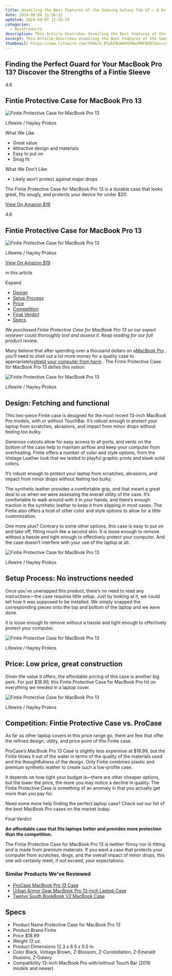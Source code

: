 ```yaml
---
title: Unveiling the Best Features of the Samsung Galaxy Tab S7 – A Detailed Perspective for Android Lovers
date: 2024-08-04 11:36:12
updated: 2024-08-07 11:35:39
categories:
  - BestProducts
description: This Article Describes Unveiling the Best Features of the Samsung Galaxy Tab S7 – A Detailed Perspective for Android Lovers
excerpt: This Article Describes Unveiling the Best Features of the Samsung Galaxy Tab S7 – A Detailed Perspective for Android Lovers
thumbnail: https://www.lifewire.com/thmb/U_0TpkFBuWmEHJWwxM0F8OQlAUc=/400x300/filters:no_upscale():max_bytes(150000):strip_icc():format(webp)/_Samsung_Tab-S7_HeroSquare-4eea1f1cf99c4e93923a27b817b2d18d.jpg
---
```


## Finding the Perfect Guard for Your MacBook Pro 13? Discover the Strengths of a Fintie Sleeve

4.6

## Fintie Protective Case for MacBook Pro 13

![Fintie Protective Case for MacBook Pro 13](https://www.lifewire.com/thmb/8C75gQD4ejCmb8g3h8JLdip8mxU=/1000x1000/filters:no_upscale():max_bytes(150000):strip_icc():format(webp)/_hero_SQ_3LW4153328-1-e9bb0f4c17224eaf9a9f53245a5ca98c.jpg)

Lifewire / Hayley Prokos

 What We Like

* Great value
* Attractive design and materials
* Easy to put on
* Snug fit

 What We Don't Like

* Likely won’t protect against major drops

 The Fintie Protective Case for MacBook Pro 13 is a durable case that looks great, fits snugly, and protects your device for under $20.

[View On Amazon $19](https://www.amazon.com/Fintie-Protective-MacBook-Release-A1706/dp/B01N4B8NB4/?tag=lifewire-onsite-prod-20&ascsubtag=4689944%7Cnd0502e6653644e159b07a2e5c849497123%7CB01N4B8NB4)

4.6

## Fintie Protective Case for MacBook Pro 13

![Fintie Protective Case for MacBook Pro 13](https://www.lifewire.com/thmb/goOcXE2tO9SSh1hSY-ThVo2fno0=/450x450/filters:no_upscale():max_bytes(150000):strip_icc():format(webp)/_hero_SQ_3LW4153328-1-e9bb0f4c17224eaf9a9f53245a5ca98c.jpg)

Lifewire / Hayley Prokos

[View On Amazon $19](https://www.amazon.com/Fintie-Protective-MacBook-Release-A1706/dp/B01N4B8NB4/?tag=lifewire-onsite-prod-20&ascsubtag=4689944%7Cnd0502e6653644e159b07a2e5c849497123%7CB01N4B8NB4)

 in this article

 Expand

* [Design](https://www.lifewire.com/#toc-design-fetching-and-functional)
* [Setup Process](https://www.lifewire.com/#toc-setup-process-no-instructions-needed)
* [Price](https://www.lifewire.com/#toc-price-low-price-great-construction)
* [Competition](https://www.lifewire.com/#toc-competition-fintie-protective-case-vs-procase)
* [Final Verdict](https://www.lifewire.com/#toc-final-verdict)
* [Specs](https://www.lifewire.com/#toc-full-spec)

 _We purchased Fintie Protective Case for MacBook Pro 13 so our expert reviewer could thoroughly test and assess it. Keep reading for our full product review._

 Many believe that after spending over a thousand dollars on a[MacBook Pro](https://www.lifewire.com/update-macos-macbook-pro-4178508) , you’ll need to shell out a lot more money for a quality case to appropriately[shield your computer from harm](https://www.lifewire.com/protect-your-pc-with-windows-defender-3507028) . The Fintie Protective Case for MacBook Pro 13 defies this notion.

![Fintie Protective Case for MacBook Pro 13](https://www.lifewire.com/thmb/2wqi6_bwCagRwxsWzy7XtPKD9nI=/1500x0/filters:no_upscale():max_bytes(150000):strip_icc():format(webp)/3LW4153328-2-fac9328a4d334a5bb04be08e857d3157.jpg)

 Lifewire / Hayley Prokos

## **Design: Fetching and functional**

 This two-piece Fintie case is designed for the most recent 13-inch MacBook Pro models, with or without TouchBar. It’s robust enough to protect your laptop from scratches, abrasions, and impact from minor drops without feeling too bulky.

 Generous cutouts allow for easy access to all ports, and vents on the bottom of the case help to maintain airflow and keep your computer from overheating. Fintie offers a number of color and style options, from the Vintage Leather look that we tested to playful graphic prints and sleek solid colors.

 It’s robust enough to protect your laptop from scratches, abrasions, and impact from minor drops without feeling too bulky.

 The synthetic leather provides a comfortable grip, and that meant a great deal to us when we were assessing the overall utility of the case. It’s comfortable to walk around with it in your hands, and there’s enough traction in the synthetic leather to keep it from slipping in most cases. The Fintie also offers a host of other color and style options to allow for a little customization.

 One more plus? Contrary to some other options, this case is easy to put on and take off, fitting much like a second skin. It is loose enough to remove without a hassle and tight enough to effectively protect your computer. And the case doesn’t interfere with your use of the laptop at all.

![Fintie Protective Case for MacBook Pro 13](https://www.lifewire.com/thmb/oLEmxLNytxQINRktM9nWjKfhTZ0=/1500x0/filters:no_upscale():max_bytes(150000):strip_icc():format(webp)/3LW4153328-4-ec18ce2eec6b4e73853f562114489d01.jpg)

 Lifewire / Hayley Prokos

## **Setup Process: No instructions needed**

 Once you’ve unwrapped this product, there’s no need to read any instructions—the case requires little setup. Just by looking at it, we could tell how it was supposed to be installed. We simply snapped the corresponding pieces onto the top and bottom of the laptop and we were done.

 It is loose enough to remove without a hassle and tight enough to effectively protect your computer.

![Fintie Protective Case for MacBook Pro 13](https://www.lifewire.com/thmb/8MJsQD08tVeuvB93MreYpZrgwmU=/1500x0/filters:no_upscale():max_bytes(150000):strip_icc():format(webp)/3LW4153328-3-df14864da5164b448b3f60a740cbc211-dbb4b2230f9c4d98be26fee390c8c2f3.jpg)

Lifewire / Hayley Prokos

## **Price: Low price, great construction**

 Given the value it offers, the affordable pricing of this case is another big perk. For just $18.99, this Fintie Protective Case for MacBook Pro hit on everything we needed in a laptop cover.

![Fintie Protective Case for MacBook Pro 13](https://www.lifewire.com/thmb/pAJBO_JxTmzt9zzSECdDLtQl7VI=/1500x0/filters:no_upscale():max_bytes(150000):strip_icc():format(webp)/3LW4153328-5-990a37f415024718b17d4b36b6e1dc3f.jpg)

 Lifewire / Hayley Prokos

## **Competition: Fintie Protective Case vs. ProCase**

 As far as other laptop covers in this price range go, there are few that offer the refined design, utility, and price point of this Fintie case.

 ProCase’s MacBook Pro 13 Case is slightly less expensive at $16.99, but the Fintie blows it out of the water in terms of the quality of the materials used and the thoughtfulness of the design. Only Fintie combines plastic and premium synthetic leather to create such a low-profile case.

 It depends on how tight your budget is—there are other cheaper options, but the lower the price, the more you may notice a decline in quality. The Fintie Protective Case is something of an anomaly in that you actually get more than you pay for.

 Need some more help finding the perfect laptop case? Check out our list of the best MacBook Pro cases on the market today.

 Final Verdict

 **An affordable case that fits laptops better and provides more protection than the competition.**

 The Fintie Protective Case for MacBook Pro 13 is neither flimsy nor ill-fitting and is made from premium materials. If you want a case that protects your computer from scratches, dings, and the overall impact of minor drops, this one will certainly meet, if not exceed, your expectations.

### Similar Products We've Reviewed

* [ProCase MacBook Pro 13 Case](https://www.lifewire.com/procase-macbook-pro-13-case-review-4689945)
* [Urban Armor Gear MacBook Pro 13-inch Laptop Case](https://www.lifewire.com/urban-armor-gear-macbook-pro-case-review-4689954)
* [Twelve South BookBook V2 MacBook Case](https://www.lifewire.com/twelve-south-bookbook-v2-macbook-case-review-4689949)

## Specs

* Product Name  Protective Case for MacBook Pro 13
* Product Brand  Fintie
* Price  $18.99
* Weight  12 oz.
* Product Dimensions  12.3 x 8.5 x 0.5 in.
* Color  Black, Vintage Brown, Z-Blossom, Z-Constellation, Z-Emerald Illusions, Z-Galaxy
* Compatibility  13-inch MacBook Pro with/without Touch Bar (2016 models and newer)


<ins class="adsbygoogle"
     style="display:block"
     data-ad-format="autorelaxed"
     data-ad-client="ca-pub-7571918770474297"
     data-ad-slot="1223367746"></ins>



<ins class="adsbygoogle"
     style="display:block"
     data-ad-client="ca-pub-7571918770474297"
     data-ad-slot="8358498916"
     data-ad-format="auto"
     data-full-width-responsive="true"></ins>
